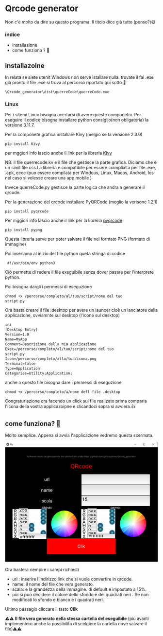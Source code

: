 # Qrcode generator

Non c'è molto da dire su questo programa. Il titolo dice già tutto (penso?)😅

### indice
- installazione
- come funziona ? 🤔

## installazoine

In relata se siete utenit Windows non serve istallare nulla. trovate il fai .exe già pronto.il file .exe si trova al percorso riportato qui sotto 🔽

    \Qrcode_generator\dist\querreCode\querreCode.exe

### Linux 
Per i sitemi Linux bisogna acertarsi di avere queste componetni.
Per eseguire il codice bisogna installare python consiglio(non obligatoria) la versione 3.11.7.  

Per la componete grafica installare Kivy (melgio se la versione 2.3.0)  

    pip install Kivy
per mggiori info lascio anche il link per la libreria [Kivy](https://kivy.org/)  

NB: il file querrecode.kv e il file che gestisce la parte grafica. Diciamo che è un simil file css.La libreria e compatibile per essere coimplialta per file .exe, .apk, eccc (puo essere compilata per Windous, Linux, Macos, Android, Ios nel caso si volesse creare una app mobile )

Invece querreCode.py gestisce la parte logica che andra a generare il qrcode.    

Per la generazione del qrcode installare PyQRCode (meglio la verisone  1.2.1)  

    pip install pyqrcode

Per mggiori info lascio anche il link per la libreria [pyqrcode](https://pypi.org/project/PyQRCode/)  

    pip install pypng

Questa libreria serve per poter salvare il file nel formato PNG (formato di immagine)

Poi inseriamo al inizio del file python queta stringa di codice

     #!/usr/bin/env python3

Ciò permette di redere il file exeguibile senza dover pasare per l'interprete python.

Poi bisogna dargli i permessi di eseguzione 

    chmod +x /percorso/completo/al/tuo/script/nome del tuo 
    script.py

Ora basta creare il file .desktop per avere un launcer cioè un lanciatore della applicazione, ovviamnte sul desktop (l'icone sul desktop)

    ini
    [Desktop Entry]
    Version=1.0
    Name=MyApp
    Comment=Descrizione della mia applicazione
    Exec=/percorso/completo/al/tuo/script/nome del tuo 
    script.py
    Icon=/percorso/completo/alla/tua/icona.png
    Terminal=false  
    Type=Application
    Categories=Utility;Application;

anche a questo file bisogna dare i permessi di eseguzione

    chmod +x /percorso/completo/a/nome defl file .desktop

Congraturlazione ora facendo un click sul file realizato prima comparia l'icona della vostra applicazoipne e clicandoci sopra si avviera.👍 

## come funziona? 🤔

Molto semplice. Appena si avvia l'applicazione vedremo questa scermata.

![plot](c.png)

Ora bastera riempire i campi richiesti  
 - url : inserire l'indirizzo link che si vuole convertire in qrcode.
 - name: il nome del file che vera generato.
 - scala: e la grandezza della immagine. di defoult e impostato a 15%.
 - poi si puo decidere il colore dello sfondo e dei quadrati neri . Se non modificati lo sfondo e bianco e i quadrati neri.

Ultimo passagio cliccare il tasto **Clik**

⚠⚠ **Il file vera generato nella stessa cartella del eseguibile** (più avanti implementero anche la possibilita di scelgiere la cartella dove salvare il file)⚠⚠
